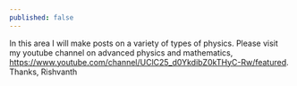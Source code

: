 ```yaml
---
published: false
---
```

In this area I will make posts on a variety of types of physics. Please visit my youtube channel on advanced physics and mathematics, https://www.youtube.com/channel/UClC25_d0YkdibZ0kTHyC-Rw/featured. Thanks, Rishvanth

